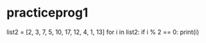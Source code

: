 # practiceprog1
list2 = [2, 3, 7, 5, 10, 17, 12, 4, 1, 13]
for i in list2:
    if i % 2 == 0:
        print(i)
